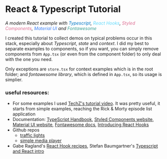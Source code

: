 # React & Typescript Tutorial
_A modern React example with
<span style="color:#0077c6"> Typescript</span>,
<span style="color:#62dafc"> React Hooks</span>,
<span style="color:#dd6f93"> Styled Components</span>,
<span style="color:#3d80f7"> Material UI</span> and
<span style="color:#3a9f93"> Fontawesome</span>_

I created this tutorial to collect demos on typical problems occur in this stack, especially about _Typescript_, _state_ and _context_. I did my best to separate examples to components, so if you want, you can simply remove components from <code>App.tsx</code> (or even from the component folder) to only deal with the one you need.

Only exceptions are <code>store.tsx</code> for context examples which is in the root folder; and _fontawesome library_, which is defined in <code>App.tsx</code>, so its usage is simplier.

### useful resources:
- For some examples I used [TechZ's tutorial video](https://youtu.be/BnIhk4igd8I). It was pretty useful, it starts from simple examples, reaching the Rick & Morty episode list application
- Documentation: 
[TypeScript Handbook](https://www.typescriptlang.org/docs/handbook/basic-types.html), 
[Styled Components website](https://www.styled-components.com/), 
[Material UI website](https://material-ui.com/), 
[Fontawesome docs](https://fontawesome.com/how-to-use/on-the-web/referencing-icons/basic-use), [Introducing React Hooks](https://reactjs.org/docs/hooks-intro.html)
- Github repos
  - [traffic lights](https://github.com/KoichiKiyokawa/traffic-light-with-react)
  - [simple media player](https://github.com/Upmostly/react-use-context-hook)
- Gabe Ragland's [React Hook recipes](https://usehooks.com/), 
Stefan Baumgartner's [Typescript and React intro](https://fettblog.eu/typescript-react/)
